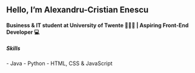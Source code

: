 <h2>Hello, I’m Alexandru-Cristian Enescu</h2>

<h4>Business & IT student at University of Twente 👨🏻‍🎓 | Aspiring Front-End Developer 💻</h4>

<h5>Skills</h5>
- Java
- Python
- HTML, CSS & JavaScript
